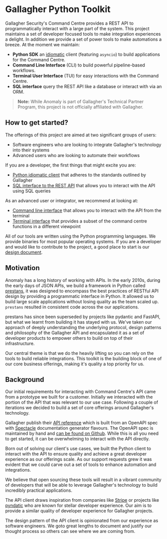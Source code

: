 # Gallagher Python Toolkit

Gallagher Security's Command Centre provides a REST API to programmatically interact with a large part of the system. This project maintains a set of developer focused tools to make integration experiences a delight. In addition we provide a set of power tools to make automations a breeze. At the moment we maintain:

- **Python SDK** an [idiomatic](https://www.merriam-webster.com/dictionary/idiomatic) client (featuring `asyncio`) to build applications for the Command Centre.
- **Command Line Interface** (CLI) to build powerful pipeline-based workflows.
- **Terminal User Interface** (TUI) for easy interactions with the Command Centre.
- **SQL interface** query the REST API like a database or interact with via an ORM.

> **Note:** While Anomaly is part of Gallagher's Technical Partner Program, this project is not officially affiliated with Gallagher.

## How to get started?

The offerings of this project are aimed at two significant groups of users:

- Software engineers who are looking to integrate Gallagher's technology into their systems
- Advanced users who are looking to automate their workflows

If you are a developer, the first things that might excite you are:

- [Python idiomatic client](./python-sdk.md) that adheres to the standards outlined by Gallagher
- [SQL interface to the REST API](./sql.md) that allows you to interact with the API using SQL queries

As an advanced user or integrator, we recommend at looking at:

- [Command line interface](./cli.md) that allows you to interact with the API from the terminal
- [Terminal interface](./tui.md) that provides a subset of the command centre functions in a different viewpoint

All of our tools are written using the Python programming languages. We provide binaries for most popular operating systems. If you are a developer and would like to contribute to the project, a good place to start is our [design document](./design.md).

## Motivation

Anomaly has a long history of working with APIs. In the early 2010s, during the early days of JSON APIs, we build a framework in Python called [prestans](https://github.com/anomaly/prestans/), it was designed to encompass the best practices of RESTful API design by providing a programmatic interface in Python. It allowed us to build large scale applications without losing quality as the team scaled up. `prestans` resulted in consistent code across the our applications.

prestans has since been superseded by projects like pydantic and FastAPI, but what we learnt from building it has stayed with us. We've taken our approach of deeply understanding the underlying protocol, design patterns and philosophy of the Gallagher API and encapsulated it as a set of developer products to empower others to build on top of their infrastructure.

Our central theme is that we do the heavily lifting so you can rely on the tools to build reliable integrations. This toolkit is the building block of one of our core business offerings, making it's quality a top priority for us.

## Background

Our initial requirements for interacting with Command Centre's API came from a prototype we built for a customer. Initially we interacted with the portion of the API that was relevant to our use case. Following a couple of iterations we decided to build a set of core offerings around Gallagher's technology.

Gallagher publish their [API reference](https://gallaghersecurity.github.io/cc-rest-docs/ref/index.html) which is built from an OpenAPI spec with [Spectacle](https://github.com/sourcey/spectacle) documentation generator flavours. The OpenAPI spec is maintained by hand and [can be found on Github](https://github.com/GallagherSecurity/cc-rest-docs/tree/master/swagger). While this is all you need to get started, it can be overwhelming to interact with the API directly.

Born out of solving our client's use cases, we built the Python client to interact with the API to ensure quality and achieve a great developer experience as our offerings scale. As our support requests grew it was evident that we could carve out a set of tools to enhance automation and integrations.

We believe that open sourcing these tools will result in a vibrant community of developers that will be able to leverage Gallagher's technology to build incredibly practical applications.

The API client draws inspiration from companies like [Stripe](https://stripe.com) or projects like [pyndatic](https://pydantic.dev) who are known for stellar developer experience. Our aim is to provide a similar quality of developer experience for Gallagher projects.

The design pattern of the API client is opinionated from our experience as software engineers. We goto great lengths to document and justify our thought process so others can see where we are coming from.
